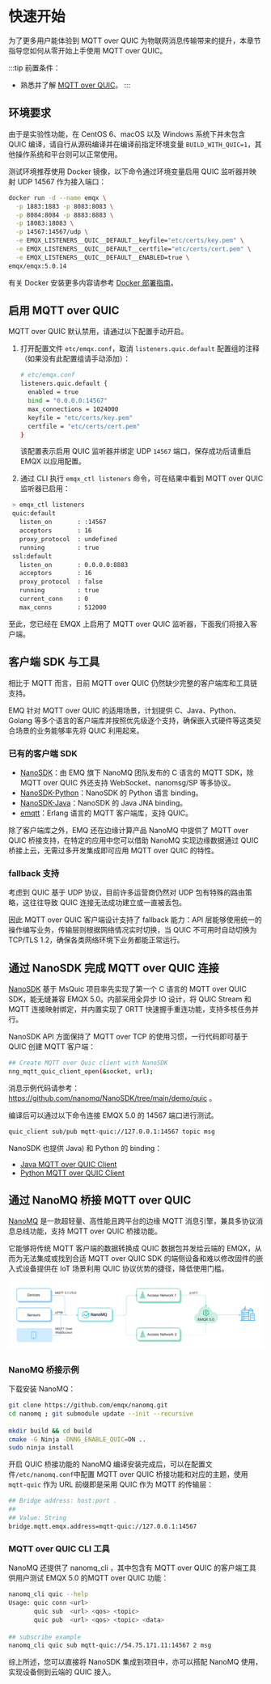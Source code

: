 # 快速开始

为了更多用户能体验到 MQTT over QUIC 为物联网消息传输带来的提升，本章节指导您如何从零开始上手使用 MQTT over QUIC。

:::tip
前置条件：

- 熟悉并了解 [MQTT over QUIC](./introduction.md)。
:::

## 环境要求

由于是实验性功能，在 CentOS 6、macOS 以及 Windows 系统下并未包含 QUIC 编译，请自行从源码编译并在编译前指定环境变量 `BUILD_WITH_QUIC=1`，其他操作系统和平台则可以正常使用。

测试环境推荐使用 Docker 镜像，以下命令通过环境变量启用 QUIC 监听器并映射 UDP 14567 作为接入端口：

```bash
docker run -d --name emqx \
  -p 1883:1883 -p 8083:8083 \
  -p 8084:8084 -p 8883:8883 \
  -p 18083:18083 \
  -p 14567:14567/udp \
  -e EMQX_LISTENERS__QUIC__DEFAULT__keyfile="etc/certs/key.pem" \
  -e EMQX_LISTENERS__QUIC__DEFAULT__certfile="etc/certs/cert.pem" \
  -e EMQX_LISTENERS__QUIC__DEFAULT__ENABLED=true \
emqx/emqx:5.0.14
```

有关 Docker 安装更多内容请参考 [Docker 部署指南](../deploy/install-docker.md)。

## 启用 MQTT over QUIC

MQTT over QUIC 默认禁用，请通过以下配置手动开启。

1. 打开配置文件 `etc/emqx.conf`，取消 `listeners.quic.default` 配置组的注释（如果没有此配置组请手动添加）：

   ```bash
   # etc/emqx.conf
   listeners.quic.default {
     enabled = true
     bind = "0.0.0.0:14567"
     max_connections = 1024000
     keyfile = "etc/certs/key.pem"
     certfile = "etc/certs/cert.pem"
   }
   ```

    该配置表示启用 QUIC 监听器并绑定 UDP `14567` 端口，保存成功后请重启 EMQX 以应用配置。

   

2. 通过 CLI 执行 `emqx_ctl listeners` 命令，可在结果中看到 MQTT over QUIC 监听器已启用：

  ```bash
   > emqx_ctl listeners
   quic:default
     listen_on       : :14567
     acceptors       : 16
     proxy_protocol  : undefined
     running         : true
   ssl:default
     listen_on       : 0.0.0.0:8883
     acceptors       : 16
     proxy_protocol  : false
     running         : true
     current_conn    : 0
     max_conns       : 512000
  ```
  

至此，您已经在 EMQX 上启用了 MQTT over QUIC 监听器，下面我们将接入客户端。

## 客户端 SDK 与工具

相比于 MQTT 而言，目前 MQTT over QUIC 仍然缺少完整的客户端库和工具链支持。

EMQ 针对 MQTT over QUIC 的适用场景，计划提供 C、Java、Python、Golang 等多个语言的客户端库并按照优先级逐个支持，确保嵌入式硬件等这类契合场景的业务能够率先将 QUIC 利用起来。



### 已有的客户端 SDK

- [NanoSDK](https://github.com/nanomq/NanoSDK/)：由 EMQ 旗下 NanoMQ 团队发布的 C 语言的 MQTT SDK，除 MQTT over QUIC 外还支持 WebSocket、nanomsg/SP 等多协议。
- [NanoSDK-Python](https://github.com/wanghaEMQ/pynng-mqtt)：NanoSDK 的 Python 语言 binding。
- [NanoSDK-Java](https://github.com/nanomq/nanosdk-java)：NanoSDK 的 Java JNA binding。
- [emqtt](https://github.com/emqx/emqtt)：Erlang 语言的 MQTT 客户端库，支持 QUIC。



除了客户端库之外，EMQ 还在边缘计算产品 NanoMQ 中提供了 MQTT over QUIC 桥接支持，在特定的应用中您可以借助 NanoMQ 实现边缘数据通过 QUIC 桥接上云，无需过多开发集成即可应用 MQTT over QUIC 的特性。

### fallback 支持

考虑到 QUIC 基于 UDP 协议，目前许多运营商仍然对 UDP 包有特殊的路由策略，这往往导致 QUIC 连接无法成功建立或一直被丢包。

因此 MQTT over QUIC 客户端设计支持了 fallback 能力：API 层能够使用统一的操作编写业务，传输层则根据网络情况实时切换，当 QUIC 不可用时自动切换为 TCP/TLS 1.2，确保各类网络环境下业务都能正常运行。



## 通过 NanoSDK 完成 MQTT over QUIC 连接

[NanoSDK](https://github.com/nanomq/NanoSDK/) 基于 MsQuic 项目率先实现了第一个 C 语言的 MQTT over QUIC SDK，能无缝兼容 EMQX 5.0。内部采用全异步 IO 设计，将 QUIC Stream 和 MQTT 连接映射绑定，并内置实现了 0RTT 快速握手重连功能，支持多核任务并行。

NanoSDK API 方面保持了 MQTT over TCP 的使用习惯，一行代码即可基于 QUIC 创建 MQTT 客户端：

```bash
## Create MQTT over Quic client with NanoSDK
nng_mqtt_quic_client_open(&socket, url);
```

消息示例代码请参考：https://github.com/nanomq/NanoSDK/tree/main/demo/quic 。

编译后可以通过以下命令连接 EMQX 5.0 的 14567 端口进行测试。

```bash
quic_client sub/pub mqtt-quic://127.0.0.1:14567 topic msg
```

NanoSDK 也提供 Java) 和 Python 的 binding：

- [Java MQTT over QUIC Client](https://github.com/nanomq/nanosdk-java/blob/main/demo/src/main/java/io/sisu/nng/demo/quicmqtt/MqttQuicClient.java)
- [Python MQTT over QUIC Client](https://github.com/wanghaEMQ/pynng-mqtt/blob/master/examples/mqttsub.py)



## 通过 NanoMQ 桥接 MQTT over QUIC

[NanoMQ](https://nanomq.io/) 是一款超轻量、高性能且跨平台的边缘 MQTT 消息引擎，兼具多协议消息总线功能，支持 MQTT over QUIC 桥接功能。

它能够将传统 MQTT 客户端的数据转换成 QUIC 数据包并发给云端的 EMQX，从而为无法集成或找到合适 MQTT over QUIC SDK 的端侧设备和难以修改固件的嵌入式设备提供在 IoT 场景利用 QUIC 协议优势的捷径，降低使用门槛。

![NanoMQ MQTT over QUIC bridge](assets/nanomq-mqtt-bridge.png)

### NanoMQ 桥接示例

下载安装 NanoMQ：

```bash
git clone https://github.com/emqx/nanomq.git
cd nanomq ; git submodule update --init --recursive

mkdir build && cd build
cmake -G Ninja -DNNG_ENABLE_QUIC=ON ..
sudo ninja install
```

开启 QUIC 桥接功能的 NanoMQ 编译安装完成后，可以在配置文件`/etc/nanomq.conf`中配置 MQTT over QUIC 桥接功能和对应的主题，使用 `mqtt-quic` 作为 URL 前缀即是采用 QUIC 作为 MQTT 的传输层：

```bash
## Bridge address: host:port .
##
## Value: String
bridge.mqtt.emqx.address=mqtt-quic://127.0.0.1:14567
```

### MQTT over QUIC CLI 工具

NanoMQ 还提供了 nanomq_cli ，其中包含有 MQTT over QUIC 的客户端工具供用户测试 EMQX 5.0 的MQTT over QUIC 功能：

```bash
nanomq_cli quic --help
Usage: quic conn <url>
       quic sub  <url> <qos> <topic>
       quic pub  <url> <qos> <topic> <data>

## subscribe example
nanomq_cli quic sub mqtt-quic://54.75.171.11:14567 2 msg
```

综上所述，您可以直接将 NanoSDK 集成到项目中，亦可以搭配 NanoMQ 使用，实现设备侧到云端的 QUIC 接入。



